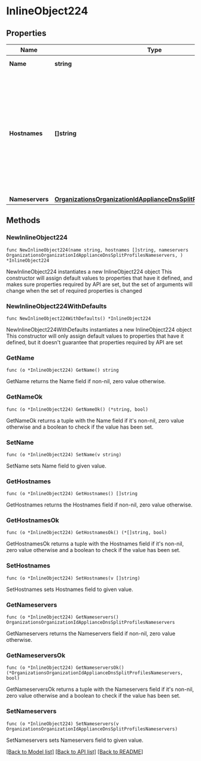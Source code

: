 # InlineObject224

## Properties

Name | Type | Description | Notes
------------ | ------------- | ------------- | -------------
**Name** | **string** | Name of profile | 
**Hostnames** | **[]string** | The hostname patterns to match for redirection. For more information on Split DNS hostname pattern formatting, please consult the Split DNS KB. | 
**Nameservers** | [**OrganizationsOrganizationIdApplianceDnsSplitProfilesNameservers**](OrganizationsOrganizationIdApplianceDnsSplitProfilesNameservers.md) |  | 

## Methods

### NewInlineObject224

`func NewInlineObject224(name string, hostnames []string, nameservers OrganizationsOrganizationIdApplianceDnsSplitProfilesNameservers, ) *InlineObject224`

NewInlineObject224 instantiates a new InlineObject224 object
This constructor will assign default values to properties that have it defined,
and makes sure properties required by API are set, but the set of arguments
will change when the set of required properties is changed

### NewInlineObject224WithDefaults

`func NewInlineObject224WithDefaults() *InlineObject224`

NewInlineObject224WithDefaults instantiates a new InlineObject224 object
This constructor will only assign default values to properties that have it defined,
but it doesn't guarantee that properties required by API are set

### GetName

`func (o *InlineObject224) GetName() string`

GetName returns the Name field if non-nil, zero value otherwise.

### GetNameOk

`func (o *InlineObject224) GetNameOk() (*string, bool)`

GetNameOk returns a tuple with the Name field if it's non-nil, zero value otherwise
and a boolean to check if the value has been set.

### SetName

`func (o *InlineObject224) SetName(v string)`

SetName sets Name field to given value.


### GetHostnames

`func (o *InlineObject224) GetHostnames() []string`

GetHostnames returns the Hostnames field if non-nil, zero value otherwise.

### GetHostnamesOk

`func (o *InlineObject224) GetHostnamesOk() (*[]string, bool)`

GetHostnamesOk returns a tuple with the Hostnames field if it's non-nil, zero value otherwise
and a boolean to check if the value has been set.

### SetHostnames

`func (o *InlineObject224) SetHostnames(v []string)`

SetHostnames sets Hostnames field to given value.


### GetNameservers

`func (o *InlineObject224) GetNameservers() OrganizationsOrganizationIdApplianceDnsSplitProfilesNameservers`

GetNameservers returns the Nameservers field if non-nil, zero value otherwise.

### GetNameserversOk

`func (o *InlineObject224) GetNameserversOk() (*OrganizationsOrganizationIdApplianceDnsSplitProfilesNameservers, bool)`

GetNameserversOk returns a tuple with the Nameservers field if it's non-nil, zero value otherwise
and a boolean to check if the value has been set.

### SetNameservers

`func (o *InlineObject224) SetNameservers(v OrganizationsOrganizationIdApplianceDnsSplitProfilesNameservers)`

SetNameservers sets Nameservers field to given value.



[[Back to Model list]](../README.md#documentation-for-models) [[Back to API list]](../README.md#documentation-for-api-endpoints) [[Back to README]](../README.md)


